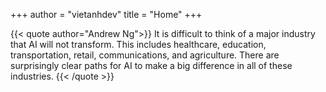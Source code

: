 +++
author = "vietanhdev"
title = "Home"
+++

{{< quote author="Andrew Ng">}}
It is difficult to think of a major industry that AI will not transform. This includes healthcare, education, transportation, retail, communications, and agriculture. There are surprisingly clear paths for AI to make a big difference in all of these industries.
{{< /quote >}}